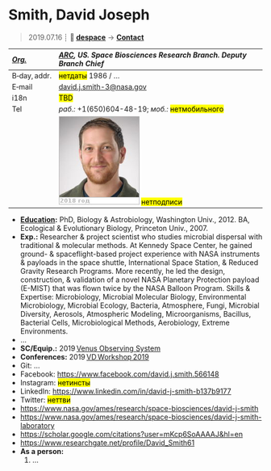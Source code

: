 # Smith, David Joseph
> 2019.07.16 ┊ **🚀 [despace](index.md)** → **[Contact](contact.md)**

|*[Org.](contact.md)*|*[ARC](zz_arc.md), US. Space Biosciences Research Branch. Deputy Branch Chief*|
|:--|:--|
|B‑day, addr.| <mark>нетдаты</mark> 1986 / … |
|E‑mail| <david.j.smith-3@nasa.gov> |
|i18n| <mark>TBD</mark> |
|Tel|*раб.:* +1(650)604-48-19; *моб.:* <mark>нетмобильного</mark> |
|| [![](f/contact/s/smith_001_photo_thumb.jpg)](f/contact/s/smith_001_photo.jpg) <mark>нетподписи</mark> |

   - **[Education](edu.md):** PhD, Biology & Astrobiology, Washington Univ., 2012. BA, Ecological & Evolutionary Biology, Princeton Univ., 2007.
   - **Exp.:** Researcher & project scientist who studies microbial dispersal with traditional & molecular methods. At Kennedy Space Center, he gained ground- & spaceflight-based project experience with NASA instruments & payloads in the space shuttle, International Space Station, & Reduced Gravity Research Programs. More recently, he led the design, construction, & validation of a novel NASA Planetary Protection payload (E-MIST) that was flown twice by the NASA Balloon Program. Skills & Expertise: Microbiology, Microbial Molecular Biology, Environmental Microbiology, Microbial Ecology, Bacteria, Atmosphere, Fungi, Microbial Diversity, Aerosols, Atmospheric Modeling, Microorganisms, Bacillus, Bacterial Cells, Microbiological Methods, Aerobiology, Extreme Environments.
   - …
   - **SC/Equip.:** 2019 [Venus Observing System](venus_observing_system.md)
   - **Conferences:** 2019 [VD Workshop 2019](vdws2019.md)
   - Git: …
   - Facebook: <https://www.facebook.com/david.j.smith.566148>
   - Instagram: <mark>нетинсты</mark>
   - LinkedIn: <https://www.linkedin.com/in/david-j-smith-b137b9177>
   - Twitter: <mark>неттви</mark>
   - <https://www.nasa.gov/ames/research/space-biosciences/david-j-smith>
   - <https://www.nasa.gov/ames/research/space-biosciences/david-j-smith-laboratory>
   - <https://scholar.google.com/citations?user=mKcp6SoAAAAJ&hl=en>
   - <https://www.researchgate.net/profile/David_Smith61>
   - **As a person:**
      1. …
